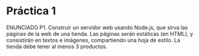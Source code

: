 # Práctica 1

ENUNCIADO P1.
Construir un servidor web usando Node.js, que sirva las páginas de la web de una tienda.
Las páginas serán estáticas (en HTML), y consistirán en textos e imágenes, compartiendo una hoja de estilo.
La tienda debe tener al menos 3 productos.
